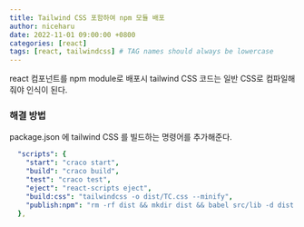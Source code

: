 ```yaml
---
title: Tailwind CSS 포함하여 npm 모듈 배포
author: niceharu
date: 2022-11-01 09:00:00 +0800
categories: [react]
tags: [react, tailwindcss] # TAG names should always be lowercase
---
```


react 컴포넌트를 npm module로 배포시 tailwind CSS 코드는 일반 CSS로 컴파일해줘야 인식이 된다.

### 해결 방법
package.json 에 tailwind CSS 를 빌드하는 명령어를 추가해준다.
```yaml
  "scripts": {
    "start": "craco start",
    "build": "craco build",
    "test": "craco test",
    "eject": "react-scripts eject",
    "build:css": "tailwindcss -o dist/TC.css --minify",
    "publish:npm": "rm -rf dist && mkdir dist && babel src/lib -d dist --copy-files && tailwindcss -o dist/TC.css --minify"
  },
 ```